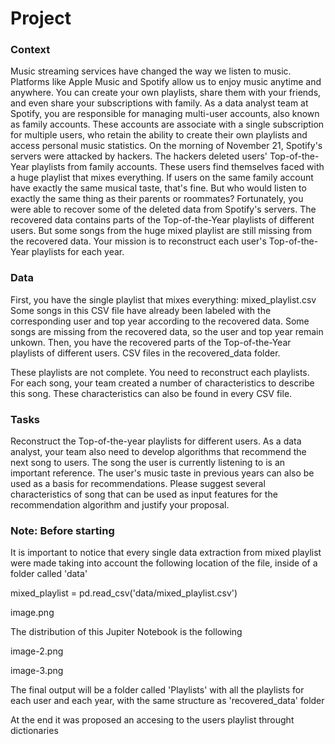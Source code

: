 # Project	 

### Context	

Music streaming services have changed the way we listen to music. Platforms like Apple Music and Spotify allow us to enjoy music anytime and anywhere. You can create your own playlists, share them with your friends, and even share your subscriptions with family.
As a data analyst team at Spotify, you are responsible for managing multi-user accounts, also known as family accounts. These accounts are associate with a single subscription for multiple users, who retain the ability to create their own playlists and access personal music statistics.
On the morning of November 21, Spotify's servers were attacked by hackers. The hackers deleted users' Top-of-the-Year playlists from family accounts. These users find themselves faced with a huge playlist that mixes everything. If users on the same family account have exactly the same musical taste, that's fine. But who would listen to exactly the same thing as their parents or roommates?
Fortunately, you were able to recover some of the deleted data from Spotify's servers. The recovered data contains parts of the Top-of-the-Year playlists of different users. But some songs from the huge mixed playlist are still missing from the recovered data.
Your mission is to reconstruct each user's Top-of-the-Year playlists for each year.

### Data
	 
First, you have the single playlist that mixes everything:
mixed_playlist.csv
Some songs in this CSV file have already been labeled with the corresponding user and top year according to the recovered data.
Some songs are missing from the recovered data, so the user and top year remain unkown.
Then, you have the recovered parts of the Top-of-the-Year playlists of different users.
CSV files in the recovered_data folder.

These playlists are not complete.
You need to reconstruct each playlists.
For each song, your team created a number of characteristics to describe this song. These characteristics can also be found in every CSV file.

### Tasks

Reconstruct the Top-of-the-year playlists for different users.
As a data analyst, your team also need to develop algorithms that recommend the next song to users. The song the user is currently listening to is an important reference. The user's music taste in previous years can also be used as a basis for recommendations. Please suggest several characteristics of song that can be used as input features for the recommendation algorithm and justify your proposal.

### Note: Before starting
It is important to notice that every single data extraction from mixed playlist were made taking into account the following location of the file, inside of a folder called 'data'

mixed_playlist = pd.read_csv('data/mixed_playlist.csv')

image.png

The distribution of this Jupiter Notebook is the following

image-2.png

image-3.png

The final output will be a folder called 'Playlists' with all the playlists for each user and each year, with the same structure as 'recovered_data' folder

At the end it was proposed an accesing to the users playlist throught dictionaries
